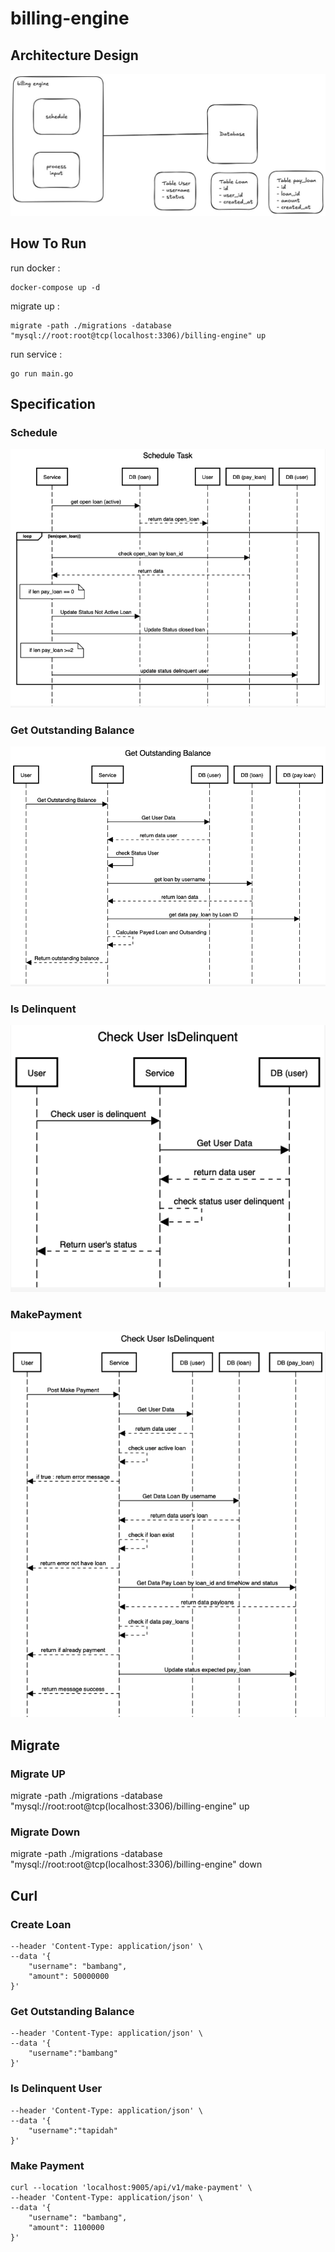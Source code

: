 # billing-engine

## Architecture Design
![Architecture Design](images/architecture_design.jpeg)

## How To Run
run docker : 
```
docker-compose up -d
```

migrate up : 
```
migrate -path ./migrations -database "mysql://root:root@tcp(localhost:3306)/billing-engine" up
```

run service : 
```
go run main.go
```

## Specification
### Schedule  
![Sequence Diagram Schedule Task](images/Sequence%20Diagram%20-%20Schedule%20Task.png)
### Get Outstanding Balance
![Sequence Diagram Get Outsanding Balance](images/Sequence%20Diagram_Get%20outstanding%20balance.png)
### Is Delinquent
![Sequence Diagram Check User Is Delinquent](images/Sequence%20Diagram_check%20is%20delinquent%20user.png)
### MakePayment
![Sequence Diagram Make Payment](images/Sequence%20Diagram%20-%20Make%20Payment.png)

## Migrate
### Migrate UP
migrate -path ./migrations -database "mysql://root:root@tcp(localhost:3306)/billing-engine" up

### Migrate Down
migrate -path ./migrations -database "mysql://root:root@tcp(localhost:3306)/billing-engine" down


## Curl
### Create Loan
```curl --location 'localhost:9005/api/v1/create-loan' \
--header 'Content-Type: application/json' \
--data '{
    "username": "bambang",
    "amount": 50000000
}'
```

### Get Outstanding Balance
```curl --location --request GET 'localhost:9005/api/v1/get-outstanding' \
--header 'Content-Type: application/json' \
--data '{
    "username":"bambang"
}'
```

### Is Delinquent User
```curl --location --request GET 'localhost:9005/api/v1/is-delinquent' \
--header 'Content-Type: application/json' \
--data '{
    "username":"tapidah"
}'
```

### Make Payment
```
curl --location 'localhost:9005/api/v1/make-payment' \
--header 'Content-Type: application/json' \
--data '{
    "username": "bambang",
    "amount": 1100000
}'
```